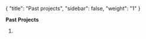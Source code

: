 
{
    "title": "Past projects",
    "sidebar": false,
    "weight": "1"
}



**Past Projects**

1. 